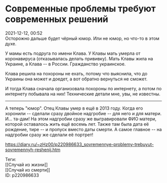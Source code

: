 Современные проблемы требуют современных решений
=================================================

   
 2021-12-12, 00:52   
  Осторожно дальше будет чёрный юмор. Или не юмор, но что-то в этом духе.   
   
 У мамы есть подруга по имени Клава. У Клавы мать умерла от коронавируса (отказывалась делать прививку). Мать Клавы жила на Украине, а Клава -- в России. Гражданство украинское.   
   
 Клава решила на похороны не ехать, потому что выяснила, что до Украины она может и доедет, а вот обратно вернуться не сможет.   
   
 И тогда Клава сначала организовала похороны по интернету, а потом по интернету побывала на них! Технические детали мне, увы, не известны.   
   
 ***   
   
 А теперь "юмор". Отец Клавы умер в ещё в 2013 году. Когда его хоронили -- сделали сразу двойное надгробие -- для него и для матери. И... та-дам! На этом надгробии сразу же выгравировали ФИО матери, которой оставалось жить ещё восемь лет. Также там была дата её рождение, тире -- и пропуск вместо даты смерти. А самое главное -- на надгробии сразу же сделали её портрет!   
    
 <https://diary.ru/~zHz00/p220986633_sovremennye-problemy-trebuyut-sovremennyh-reshenij.htm>   
   
 Теги:   
 [[Случай из жизни]]   
 [[Случай из смерти]]   
 ID: p220986633